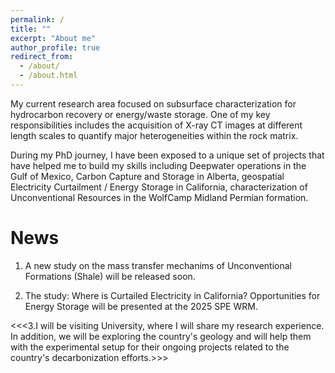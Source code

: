 ```yaml
---
permalink: /
title: ""
excerpt: "About me"
author_profile: true
redirect_from: 
  - /about/
  - /about.html
---
```


My current research area focused on subsurface characterization for hydrocarbon recovery or energy/waste storage. One of my key responsibilities includes the acquisition of X-ray CT images at different length scales to quantify major heterogeneities within the rock matrix. 

During my PhD journey, I have been exposed to a unique set of projects that have helped me to build my skills including Deepwater operations in the Gulf of Mexico, Carbon Capture and Storage in Alberta, geospatial Electricity Curtailment / Energy Storage in California, characterization of Unconventional Resources in the WolfCamp Midland Permian formation. 

News
======
1. A new study on the mass transfer mechanims of Unconventional Formations (Shale) will be released soon.
   
2. The study: Where is Curtailed Electricity in California? Opportunities for Energy Storage  will be presented at the 2025 SPE WRM.

<<<3.I will be visiting University, where I will share my research experience. In addition, we will be exploring the country's geology and will help them with the experimental setup for their ongoing projects related to the country's decarbonization efforts.>>>

